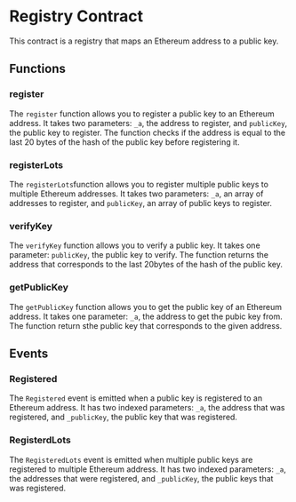 # Registry Contract

This contract is a registry that maps an Ethereum address to a public key.

## Functions
### register
The `register` function allows you to register a public key to an Ethereum address. It takes two parameters: `_a`, the address to register, and `publicKey`, the public key to register. The function checks if the address is equal to the last 20 bytes of the hash of the public key before registering it.

### registerLots
The `registerLots`function allows you to register multiple public keys to multiple Ethereum addresses. It takes two parameters: `_a`, an array of addresses to register, and `publicKey`, an array of public keys to register.

### verifyKey
The `verifyKey` function allows you to verify a public key. It takes one parameter: `publicKey`, the public key to verify. The function returns the address that corresponds to the last 20bytes of the hash of the public key.

### getPublicKey
The `getPublicKey` function allows you to get the public key of an Ethereum address. It takes one parameter: `_a`, the address to get the pubic key from. The function return sthe public key that corresponds to the given address.

## Events
### Registered
The `Registered` event is emitted when a public key is registered to an Ethereum address. It has two indexed parameters: `_a`, the address that was registered, and `_publicKey`, the public key that was registered.

### RegisterdLots
The `RegisteredLots` event is emitted when multiple public keys are registered to multiple Ethereum address. It has two indexed parameters: `_a`, the addresses that were registered, and `_publicKey`, the public keys that was registered.
